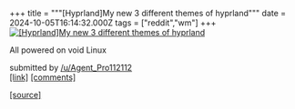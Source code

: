 +++
title = """[Hyprland]My new 3 different themes of hyprland"""
date = 2024-10-05T16:14:32.000Z
tags = ["reddit","wm"]
+++
[![[Hyprland]My new 3 different themes of hyprland ](https://b.thumbs.redditmedia.com/cLytcKFsElK3LbbJZFzlKi0K9Q2NaP1Ws7AFbm3yfdk.jpg "[Hyprland]My new 3 different themes of hyprland ")](https://www.reddit.com/r/unixporn/comments/1fwtykp/hyprlandmy_new_3_different_themes_of_hyprland/)

All powered on void Linux

submitted by [/u/Agent\_Pro112112](https://www.reddit.com/user/Agent_Pro112112)  
[\[link\]](https://www.reddit.com/gallery/1fwtykp) [\[comments\]](https://www.reddit.com/r/unixporn/comments/1fwtykp/hyprlandmy_new_3_different_themes_of_hyprland/)

[[source]](https://www.reddit.com/r/unixporn/comments/1fwtykp/hyprlandmy_new_3_different_themes_of_hyprland/)
